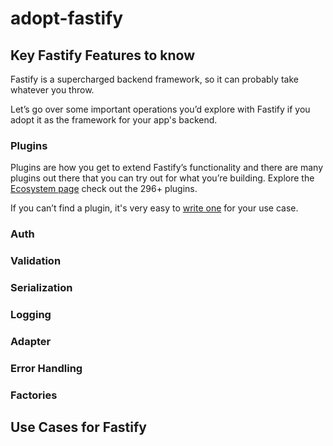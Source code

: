 # adopt-fastify
## Key Fastify Features to know

Fastify is a supercharged backend framework, so it can probably take whatever you throw.

Let’s go over some important operations you’d explore with Fastify if you adopt it as the framework for your app's backend.

### Plugins

Plugins are how you get to extend Fastify’s functionality and there are many plugins out there that you can try out for what you’re building.
Explore the [Ecosystem page](https://fastify.dev/ecosystem/) check out the 296+ plugins.

If you can’t find a plugin, it's very easy to [write one](https://fastify.dev/docs/latest/Reference/Plugins/) for your use case.

### Auth

### Validation

### Serialization

### Logging

### Adapter

### Error Handling

### Factories

## Use Cases for Fastify